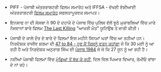 - PIFF - ਪੰਜਾਬੀ ਅੰਤਰਰਾਸ਼ਟਰੀ ਫਿਲਮ ਸਮਾਰੋਹ ਅਤੇ IFFSA - ਦੱਖਣੀ ਏਸ਼ੀਆਈ ਅੰਤਰਰਾਸ਼ਟਰੀ [ਫਿਲਮ ਸਮਾਰੋਹ](http://www.mississauga.com/whatson-story/4532015-piff-iffsa-conclude-successful-festival/) ਸਫਲਤਾਪੂਰਵਕ ਸਮਾਪਤ।

- ਇਨਸਾਫ ਨਾ ਦੀ ਸੰਸਥਾ ਨੇ 90 ਦੇ ਦਹਾਕੇ ਦੇ ਪੰਜਾਬ ਵਿੱਚ ਪੁਲਿਸ ਵੱਲੋਂ ਝੂਠੇ ਮੁਕਾਬਲਿਆਂ ਵਿੱਚ ਮਾਰੇ ਨੌਜਵਾਨਾਂ ਬਾਰੇ ਫਿਲਮ [The Last Killing](https://www.youtube.com/watch?v=bKmxqqhlPD0) "ਆਖਰੀ ਮੌਤ" ਯੂਟਿਉਬ ਤੇ ਜਾਰੀ ਕੀਤੀ।

- ਪੰਜਾਬੀ ਦੇ ਕਾਲੇ ਦੌਰ ਦੇ ਬਾਰੇ ਦੋ ਫਿਲਮਾਂ ਇਸ ਮਹੀਨੇ ਸਿਨਮਾਂ ਘਰਾਂ ਵਿੱਚ ਆ ਰਹੀਆਂ ਹਨ। ਨਿਰਦੇਸ਼ਕ ਰਾਜੀਵ ਸ਼ਰਮਾ ਦੀ [47 to 84 - ਹੁਣ ਮੈਂ ਕਿਸਨੂੰ ਵਤਨ ਕਹਾਂਗਾ](https://www.youtube.com/watch?v=dJZmHNCtgMY) ਜੋ ਕਿ 30 ਮਈ ਨੂੰ ਆ ਰਹੀ ਹੈ ਅਤੇ  ਨਿਰਦੇਸ਼ਕ ਅਨੁਰਾਗ ਸਿੰਘ ਦੀ [ਪੰਜਾਬ 1984](https://www.youtube.com/watch?v=1ZbW4agcxaE) ਜੋ ਜੋ ਕਿ 27 ਜੂਨ ਨੂੰ ਆ ਰਹੀ ਹੈ।

-  ਨਵੀਂਆਂ ਪੰਜਾਬੀ ਫਿਲਮਾਂ ਵਿੱਚ [ਮੁੰਡਿਆਂ ਤੋਂ ਬੱਚ ਕੇ ਰਹੀਂ](http://www.punjabiportal.com/forum/mundeyan-toh-bach-ke-rahin-punjabi-film-t13378.html), ਦਿਲ ਵਿਲ ਪਿਆਰ ਵਿਆਰ, ਰੋਮੀਓ ਰਾਂਝਾ ਦੇ ਨਾਂ ਰਹੇ। 

